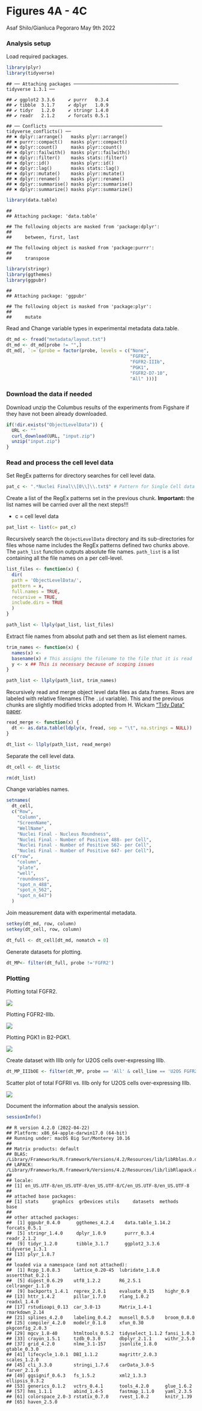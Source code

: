 Figures 4A - 4C
================
Asaf Shilo/Gianluca Pegoraro
May 9th 2022

### Analysis setup

Load required packages.

``` r
library(plyr)
library(tidyverse)
```

    ## ── Attaching packages ─────────────────────────────────────── tidyverse 1.3.1 ──

    ## ✔ ggplot2 3.3.6     ✔ purrr   0.3.4
    ## ✔ tibble  3.1.7     ✔ dplyr   1.0.9
    ## ✔ tidyr   1.2.0     ✔ stringr 1.4.0
    ## ✔ readr   2.1.2     ✔ forcats 0.5.1

    ## ── Conflicts ────────────────────────────────────────── tidyverse_conflicts() ──
    ## ✖ dplyr::arrange()   masks plyr::arrange()
    ## ✖ purrr::compact()   masks plyr::compact()
    ## ✖ dplyr::count()     masks plyr::count()
    ## ✖ dplyr::failwith()  masks plyr::failwith()
    ## ✖ dplyr::filter()    masks stats::filter()
    ## ✖ dplyr::id()        masks plyr::id()
    ## ✖ dplyr::lag()       masks stats::lag()
    ## ✖ dplyr::mutate()    masks plyr::mutate()
    ## ✖ dplyr::rename()    masks plyr::rename()
    ## ✖ dplyr::summarise() masks plyr::summarise()
    ## ✖ dplyr::summarize() masks plyr::summarize()

``` r
library(data.table)
```

    ## 
    ## Attaching package: 'data.table'

    ## The following objects are masked from 'package:dplyr':
    ## 
    ##     between, first, last

    ## The following object is masked from 'package:purrr':
    ## 
    ##     transpose

``` r
library(stringr)
library(ggthemes)
library(ggpubr)
```

    ## 
    ## Attaching package: 'ggpubr'

    ## The following object is masked from 'package:plyr':
    ## 
    ##     mutate

Read and Change variable types in experimental metadata data.table.

``` r
dt_md <- fread("metadata/layout.txt")
dt_md <- dt_md[probe != "",]
dt_md[, `:=`(probe = factor(probe, levels = c("None", 
                                              "FGFR2",
                                              "FGFR2-IIIb",
                                              "PGK1",
                                              "FGFR2-D7-10",
                                              "All" )))]
```

### Download the data if needed

Download unzip the Columbus results of the experiments from Figshare if
they have not been already downloaded.

``` r
if(!dir.exists("ObjectLevelData")) {
  URL <- ""
  curl_download(URL, "input.zip")
  unzip("input.zip")
}
```

### Read and process the cell level data

Set RegEx patterns for directory searches for cell level data.

``` r
pat_c <- ".*Nuclei Final\\[0\\]\\.txt$" # Pattern for Single Cell data files
```

Create a list of the RegEx patterns set in the previous chunk.
**Important:** the list names will be carried over all the next steps!!!

-   c = cell level data

``` r
pat_list <- list(c= pat_c)
```

Recursively search the `ObjectLevelData` directory and its
sub-directories for files whose name includes the RegEx patterns defined
two chunks above. The `path_list` function outputs absolute file names.
`path_list` is a list containing all the file names on a per cell-level.

``` r
list_files <- function(x) {
  dir(
  path = 'ObjectLevelData/',
  pattern = x,
  full.names = TRUE,
  recursive = TRUE,
  include.dirs = TRUE
  )
}

path_list <- llply(pat_list, list_files) 
```

Extract file names from absolut path and set them as list element names.

``` r
trim_names <- function(x) {
  names(x) <-
  basename(x) # This assigns the filename to the file that it is read
  y <- x ## This is necessary because of scoping issues
}

path_list <- llply(path_list, trim_names) 
```

Recursively read and merge object level data files as data.frames. Rows
are labeled with relative filenames (The `.id` variable). This and the
previous chunks are slightly modified tricks adopted from H. Wickam
[“Tidy Data” paper](http://vita.had.co.nz/papers/tidy-data.pdf).

``` r
read_merge <- function(x) {
  dt <- as.data.table(ldply(x, fread, sep = "\t", na.strings = NULL))
}

dt_list <- llply(path_list, read_merge)
```

Separate the cell level data.

``` r
dt_cell <- dt_list$c

rm(dt_list)
```

Change variables names.

``` r
setnames(
  dt_cell,
  c("Row",
    "Column",
    "ScreenName",
    "WellName",
    "Nuclei Final - Nucleus Roundness",
    "Nuclei Final - Number of Positive 488- per Cell",
    "Nuclei Final - Number of Positive 562- per Cell",
    "Nuclei Final - Number of Positive 647- per Cell"),
  c("row",
    "column",
    "plate",
    "well",
    "roundness",
    "spot_n_488",
    "spot_n_562",
    "spot_n_647")
  )
```

Join measurement data with experimental metadata.

``` r
setkey(dt_md, row, column)
setkey(dt_cell, row, column)

dt_full <- dt_cell[dt_md, nomatch = 0] 
```

Generate datasets for plotting.

``` r
dt_MP<- filter(dt_full, probe !='FGFR2')
```

### Plotting

Plotting total FGFR2.

![](output/Fig4_A-1.png)<!-- -->

Plotting FGFR2-IIIb.

![](output/Fig4_B-1.png)<!-- -->

Plotting PGK1 in B2-PGK1.

![](output/Fig4_C-1.png)<!-- -->

Create dataset with IIIb only for U2OS cells over-expressing IIIb.

``` r
dt_MP_IIIbOE <- filter(dt_MP, probe == 'All' & cell_line == 'U2OS FGFR2-IIIb')
```

Scatter plot of total FGFRII vs. IIIb only for U2OS cells
over-expressing IIIb.

![](output/Fig4_E-1.png)<!-- -->

Document the information about the analysis session.

``` r
sessionInfo()
```

    ## R version 4.2.0 (2022-04-22)
    ## Platform: x86_64-apple-darwin17.0 (64-bit)
    ## Running under: macOS Big Sur/Monterey 10.16
    ## 
    ## Matrix products: default
    ## BLAS:   /Library/Frameworks/R.framework/Versions/4.2/Resources/lib/libRblas.0.dylib
    ## LAPACK: /Library/Frameworks/R.framework/Versions/4.2/Resources/lib/libRlapack.dylib
    ## 
    ## locale:
    ## [1] en_US.UTF-8/en_US.UTF-8/en_US.UTF-8/C/en_US.UTF-8/en_US.UTF-8
    ## 
    ## attached base packages:
    ## [1] stats     graphics  grDevices utils     datasets  methods   base     
    ## 
    ## other attached packages:
    ##  [1] ggpubr_0.4.0      ggthemes_4.2.4    data.table_1.14.2 forcats_0.5.1    
    ##  [5] stringr_1.4.0     dplyr_1.0.9       purrr_0.3.4       readr_2.1.2      
    ##  [9] tidyr_1.2.0       tibble_3.1.7      ggplot2_3.3.6     tidyverse_1.3.1  
    ## [13] plyr_1.8.7       
    ## 
    ## loaded via a namespace (and not attached):
    ##  [1] Rcpp_1.0.8.3     lattice_0.20-45  lubridate_1.8.0  assertthat_0.2.1
    ##  [5] digest_0.6.29    utf8_1.2.2       R6_2.5.1         cellranger_1.1.0
    ##  [9] backports_1.4.1  reprex_2.0.1     evaluate_0.15    highr_0.9       
    ## [13] httr_1.4.2       pillar_1.7.0     rlang_1.0.2      readxl_1.4.0    
    ## [17] rstudioapi_0.13  car_3.0-13       Matrix_1.4-1     rmarkdown_2.14  
    ## [21] splines_4.2.0    labeling_0.4.2   munsell_0.5.0    broom_0.8.0     
    ## [25] compiler_4.2.0   modelr_0.1.8     xfun_0.30        pkgconfig_2.0.3 
    ## [29] mgcv_1.8-40      htmltools_0.5.2  tidyselect_1.1.2 fansi_1.0.3     
    ## [33] crayon_1.5.1     tzdb_0.3.0       dbplyr_2.1.1     withr_2.5.0     
    ## [37] grid_4.2.0       nlme_3.1-157     jsonlite_1.8.0   gtable_0.3.0    
    ## [41] lifecycle_1.0.1  DBI_1.1.2        magrittr_2.0.3   scales_1.2.0    
    ## [45] cli_3.3.0        stringi_1.7.6    carData_3.0-5    farver_2.1.0    
    ## [49] ggsignif_0.6.3   fs_1.5.2         xml2_1.3.3       ellipsis_0.3.2  
    ## [53] generics_0.1.2   vctrs_0.4.1      tools_4.2.0      glue_1.6.2      
    ## [57] hms_1.1.1        abind_1.4-5      fastmap_1.1.0    yaml_2.3.5      
    ## [61] colorspace_2.0-3 rstatix_0.7.0    rvest_1.0.2      knitr_1.39      
    ## [65] haven_2.5.0
